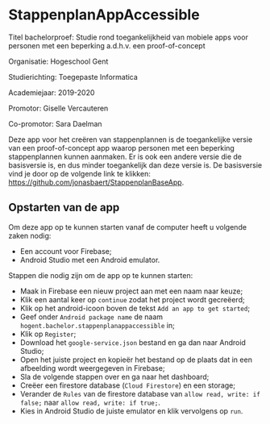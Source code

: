 # StappenplanAppAccessible

Titel bachelorproef: Studie rond toegankelijkheid van mobiele apps voor personen met een beperking a.d.h.v. een proof-of-concept

Organisatie: Hogeschool Gent

Studierichting: Toegepaste Informatica

Academiejaar: 2019-2020

Promotor: Giselle Vercauteren

Co-promotor: Sara Daelman

Deze app voor het creëren van stappenplannen is de toegankelijke versie van een proof-of-concept app waarop personen met een beperking stappenplannen kunnen aanmaken. Er is ook een andere versie die de basisversie is, en dus minder toegankelijk dan deze versie is. De basisversie vind je door op de volgende link te klikken: https://github.com/jonasbaert/StappenplanBaseApp. 

## Opstarten van de app

Om deze app op te kunnen starten vanaf de computer heeft u volgende zaken nodig:
- Een account voor Firebase;
- Android Studio met een Android emulator.

Stappen die nodig zijn om de app op te kunnen starten:
- Maak in Firebase een nieuw project aan met een naam naar keuze;
- Klik een aantal keer op `continue` zodat het project wordt gecreëerd;
- Klik op het android-icoon boven de tekst `Add an app to get started`;
- Geef onder `Android package name` de naam `hogent.bachelor.stappenplanappaccessible` in;
- Klik op `Register`;
- Download het `google-service.json` bestand en ga dan naar Android Studio;
- Open het juiste project en kopieër het bestand op de plaats dat in een afbeelding wordt weergegeven in Firebase;
- Sla de volgende stappen over en ga naar het dashboard;
- Creëer een firestore database (`Cloud Firestore`) en een storage;
- Verander de `Rules` van de firestore database van `allow read, write: if false;` naar `allow read, write: if true;`.
- Kies in Android Studio de juiste emulator en klik vervolgens op `run`.
